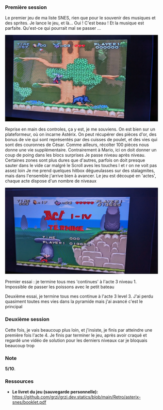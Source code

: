 ### Première session

Le premier jeu de ma liste SNES, rien que pour le souvenir des musiques et des sprites.
Je lance le jeu, et là... Oui ! C'est beau ! Et la musique est parfaite.
Qu'est-ce qui pourrait mal se passer ...

![Screenshot1](https://github.com/grzi/grzi.dev.statics/blob/main/Retro/asterix-snes/1.webp?raw=true "Screenshot 1")

Reprise en main des controles, ça y est, je me souviens. On est bien sur un plateformeur, où on incarne Astérix. On peut récupérer des pièces d'or, des bonus de vie qui sont représentés par des cuisses de poulet, et des vies qui sont des couronnes de César. Comme ailleurs, récolter 100 pièces nous donne une vie supplémentaire. Contrairement à Mario, ici on doit donner un coup de poing dans les blocs surprises
Je passe niveau après niveau. Certaines zones sont plus dures que d'autres, parfois on doit presque sauter dans le vide car malgré le Scroll aves les touches l et r on ne voit pas assez loin
Je me prend quelques hitbox dégueulasses sur des stalagmites, mais dans l'ensemble j'arrive bien à avancer.
Le jeu est découpé en 'actes', chaque acte dispose d'un nombre de niveaux

![Screenshot2](https://github.com/grzi/grzi.dev.statics/blob/main/Retro/asterix-snes/2.webp?raw=true "Screenshot 2")

Premier essai : je termine tous mes 'continues' à l'acte 3 niveau 1. Impossible de passer les poissons avec le petit bateau

Deuxième essai, je termine tous mes continue à l'acte 3 level 3. J'ai perdu quasiment toutes mes vies dans la pyramide mais j'ai avancé c'est le principal

### Deuxième session 

Cette fois, je vais beaucoup plus loin, et j'insiste, je finis par atteindre une première fois l'acte 4. Je finis par terminer le jeu, après avoir craqué et regardé une vidéo de solution pour les derniers niveaux car je bloquais beaucoup trop

### Note

**5/10**.

### Ressources

- **Le livret du jeu (sauvegarde personnelle):** <a href="https://github.com/grzi/grzi.dev.statics/blob/main/Retro/asterix-snes/booklet.pdf" target="_blank">https://github.com/grzi/grzi.dev.statics/blob/main/Retro/asterix-snes/booklet.pdf</a>